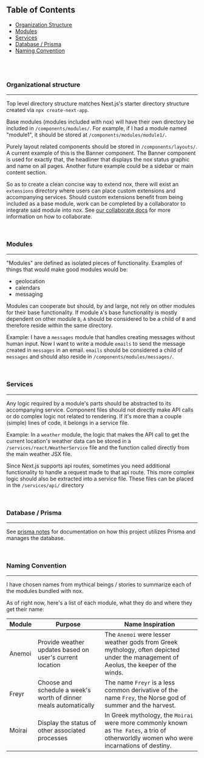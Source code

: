 ## Table of Contents
- [Organization Structure](#organizational-structure)
- [Modules](#modules)
- [Services](#services)
- [Database / Prisma](#database--prisma)
- [Naming Convention](#naming-convention)

<br>
<br>

### Organizational structure
---
Top level directory structure matches Next.js's starter directory structure created via `npx create-next-app`.

Base modules (modules included with nox) will have their own directory be included in `/components/modules/`. For example, if I had a module named "module1", it should be stored at `/components/modules/module1/`.

Purely layout related components should be stored in `/components/layouts/`. A current example of this is the Banner component. The Banner component is used for exactly that, the headliner that displays the nox status graphic and name on all pages. Another future example could be a sidebar or main content section.

So as to create a clean concise way to extend nox, there will exist an `extensions` directory where users can place custom extensions and accompanying services. Should custom extensions benefit from being included as a base module, work can be completed by a collaborator to integrate said module into nox. See [our collaborate docs](./collaborating-on-nox.md) for more information on how to collaborate.

<br>

### Modules
---
"Modules" are defined as isolated pieces of functionality. Examples of things that would make good modules would be:
- geolocation
- calendars
- messaging

Modules can cooperate but should, by and large, not rely on other modules for their base functionality. If module `A`'s base functionality is mostly dependent on other module `B`, `A` should be considered to be a child of `B` and therefore reside within the same directory.

Example: I have a `messages` module that handles creating messages without human input. Now I want to write a module `emails` to send the message created in `messages` in an email. `emails` should be considered a child of `messages` and should also reside in `/components/modules/messages/`.

<br>

### Services
---
Any logic required by a module's parts should be abstracted to its accompanying service. Component files should not directly make API calls or do complex logic not related to rendering. If it's more than a couple (simple) lines of code, it belongs in a service file.

Example: In a `weather` module, the logic that makes the API call to get the current location's weather data can be stored in a `/services/react/WeatherService` file and the function called directly from the main weather JSX file.

Since Next.js supports api routes, sometimes you need additional functionality to handle a request made to that api route. This more complex logic should also be extracted into a service file. These files can be placed in the `/services/api/` directory

<br>

### Database / Prisma
---
See [prisma notes](./prisma-notes.md) for documentation on how this project utilizes Prisma and manages the database.

<br>

### Naming Convention
---
I have chosen names from mythical beings / stories to summarize each of the modules bundled with nox.

As of right now, here's a list of each module, what they do and where they get their name:

|   Module   |   Purpose   |   Name Inspiration   |
|     ---    |     ---     |        ----          |
| Anemoi | Provide weather updates based on user's current location | The `Anemoi` were lesser weather gods from Greek mythology, often depicted under the management of Aeolus, the keeper of the winds. |
| Freyr | Choose and schedule a week's worth of dinner meals automatically | The name `Freyr` is a less common derivative of the name `Frey`, the Norse god of summer and the harvest. |
| Moirai | Display the status of other associated processes | In Greek mythology, the `Moirai` were more commonly known as `The Fates`, a trio of otherworldly women who were incarnations of destiny. |

<br />
